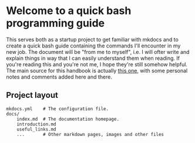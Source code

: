 # Welcome to a quick bash programming guide

This serves both as a startup project to get familiar with mkdocs and to create a quick bash guide containing the commands I'll encounter in my new job. The document will be "from me to myself", i.e. I will ofter write and explain things in way that I can easily understand them when reading. If you're reading this and you're not me, I hope they're still somehow helpful. The main source for this handbook is actually [this one](https://linuxconfig.org/bash-scripting-tutorial-for-beginners), with some personal notes and comments added here and there.

## Project layout

    mkdocs.yml    # The configuration file.
    docs/
        index.md  # The documentation homepage.
        introduction.md
        useful_links.md
        ...       # Other markdown pages, images and other files
    